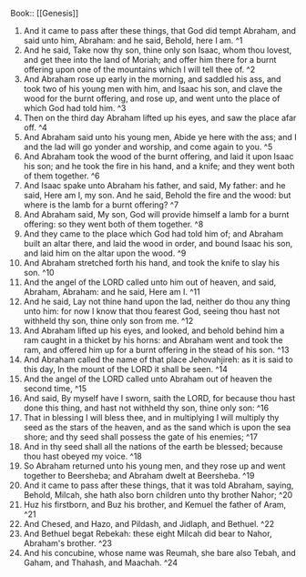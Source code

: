  Book:: [[Genesis]]
 1. And it came to pass after these things, that God did tempt Abraham, and said unto him, Abraham: and he said, Behold, here I am. ^1
 2. And he said, Take now thy son, thine only son Isaac, whom thou lovest, and get thee into the land of Moriah; and offer him there for a burnt offering upon one of the mountains which I will tell thee of. ^2
 3. And Abraham rose up early in the morning, and saddled his ass, and took two of his young men with him, and Isaac his son, and clave the wood for the burnt offering, and rose up, and went unto the place of which God had told him. ^3
 4. Then on the third day Abraham lifted up his eyes, and saw the place afar off. ^4
 5. And Abraham said unto his young men, Abide ye here with the ass; and I and the lad will go yonder and worship, and come again to you. ^5
 6. And Abraham took the wood of the burnt offering, and laid it upon Isaac his son; and he took the fire in his hand, and a knife; and they went both of them together. ^6
 7. And Isaac spake unto Abraham his father, and said, My father: and he said, Here am I, my son. And he said, Behold the fire and the wood: but where is the lamb for a burnt offering? ^7
 8. And Abraham said, My son, God will provide himself a lamb for a burnt offering: so they went both of them together. ^8
 9. And they came to the place which God had told him of; and Abraham built an altar there, and laid the wood in order, and bound Isaac his son, and laid him on the altar upon the wood. ^9
 10. And Abraham stretched forth his hand, and took the knife to slay his son. ^10
 11. And the angel of the LORD called unto him out of heaven, and said, Abraham, Abraham: and he said, Here am I. ^11
 12. And he said, Lay not thine hand upon the lad, neither do thou any thing unto him: for now I know that thou fearest God, seeing thou hast not withheld thy son, thine only son from me. ^12
 13. And Abraham lifted up his eyes, and looked, and behold behind him a ram caught in a thicket by his horns: and Abraham went and took the ram, and offered him up for a burnt offering in the stead of his son. ^13
 14. And Abraham called the name of that place Jehovahjireh: as it is said to this day, In the mount of the LORD it shall be seen. ^14
 15. And the angel of the LORD called unto Abraham out of heaven the second time, ^15
 16. And said, By myself have I sworn, saith the LORD, for because thou hast done this thing, and hast not withheld thy son, thine only son: ^16
 17. That in blessing I will bless thee, and in multiplying I will multiply thy seed as the stars of the heaven, and as the sand which is upon the sea shore; and thy seed shall possess the gate of his enemies; ^17
 18. And in thy seed shall all the nations of the earth be blessed; because thou hast obeyed my voice. ^18
 19. So Abraham returned unto his young men, and they rose up and went together to Beersheba; and Abraham dwelt at Beersheba. ^19
 20. And it came to pass after these things, that it was told Abraham, saying, Behold, Milcah, she hath also born children unto thy brother Nahor; ^20
 21. Huz his firstborn, and Buz his brother, and Kemuel the father of Aram, ^21
 22. And Chesed, and Hazo, and Pildash, and Jidlaph, and Bethuel. ^22
 23. And Bethuel begat Rebekah: these eight Milcah did bear to Nahor, Abraham's brother. ^23
 24. And his concubine, whose name was Reumah, she bare also Tebah, and Gaham, and Thahash, and Maachah. ^24
